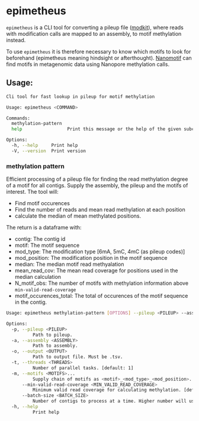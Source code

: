 # epimetheus
`epimetheus` is a CLI tool for converting a pileup file ([modkit](https://github.com/nanoporetech/modkit)), where reads with modification calls are mapped to an assembly, to motif methylation instead.

To use `epimetheus` it is therefore necessary to know which motifs to look for beforehand (epimetheus meaning hindsight or afterthought). [Nanomotif](https://github.com/MicrobialDarkMatter/nanomotif) can find motifs in metagenomic data using Nanopore methylation calls.



## Usage:
```bash
Cli tool for fast lookup in pileup for motif methylation

Usage: epimetheus <COMMAND>

Commands:
  methylation-pattern  
  help                 Print this message or the help of the given subcommand(s)

Options:
  -h, --help     Print help
  -V, --version  Print version

```

### methylation pattern

Efficient processing of a pileup file for finding the read methylation degree of a motif for all contigs. Supply the assembly, the pileup and the motifs of interest. The tool will:
 - Find motif occurences
 - Find the number of reads and mean read methylation at each position
 - calculate the median of mean methylated positions.

The return is a dataframe with:
- contig: The contig id
- motif: The motif sequence
- mod_type: The modification type [6mA, 5mC, 4mC (as pileup codes)]
- mod_position: The modification position in the motif sequence
- median: The median motif read methyalation
- mean_read_cov: The mean read coverage for positions used in the median calculation
- N_motif_obs: The number of motifs with methylation information above `min-valid-read-coverage`
- motif_occurences_total: The total of occurences of the motif sequence in the contig.

```bash
Usage: epimetheus methylation-pattern [OPTIONS] --pileup <PILEUP> --assembly <ASSEMBLY> --output <OUTPUT> --motifs <MOTIFS>...

Options:
  -p, --pileup <PILEUP>
          Path to pileup.
  -a, --assembly <ASSEMBLY>
          Path to assembly.
  -o, --output <OUTPUT>
          Path to output file. Must be .tsv.
  -t, --threads <THREADS>
          Number of parallel tasks. [default: 1]
  -m, --motifs <MOTIFS>...
          Supply chain of motifs as <motif>_<mod_type>_<mod_position>. Example: '-m GATC_a_1 RGATCY_a_2'
      --min-valid-read-coverage <MIN_VALID_READ_COVERAGE>
          Minimum valid read coverage for calculating methylation. [default: 3]
      --batch-size <BATCH_SIZE>
          Number of contigs to process at a time. Higher number will use more RAM. [default: 1000]
  -h, --help
          Print help
```
